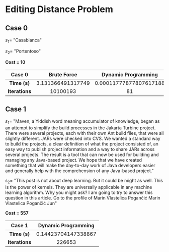 # Editing Distance Problem

## Case 0
$s_1 =$ "Casablanca"

$s_2 =$ "Portentoso"

**Cost = 10**

|   **Case 0**   |     **Brute Force**    |    **Dynamic Programming**    |
|:--------------:|:----------------------:|:-----------------------------:|
|  **Time (s)**  |    3.131366491317749   |     0.00011777877807617188    |
| **Iterations** |        10100193        |               81              |

## Case 1
$s_1 =$ "Maven, a Yiddish word meaning accumulator of knowledge, began as an attempt to simplify the build processes in the Jakarta Turbine project. There were several projects, each with their own Ant build files, that were all slightly different. JARs were checked into CVS. We wanted a standard way to build the projects, a clear definition of what the project consisted of, an easy way to publish project information and a way to share JARs across several projects. The result is a tool that can now be used for building and managing any Java-based project. We hope that we have created something that will make the day-to-day work of Java developers easier and generally help with the comprehension of any Java-based project."

$s_2 =$ "This post is not about deep learning. But it could be might as well. This is the power of kernels. They are universally applicable in any machine learning algorithm. Why you might ask? I am going to try to answer this question in this article. Go to the profile of Marin Vlastelica Pogančić Marin Vlastelica Pogančić Jun"

**Cost = 557**

|   **Case 1**   |    **Dynamic Programming**    |
|:--------------:|:-----------------------------:|
|  **Time (s)**  |      0.14423704147338867      |
| **Iterations** |            226653             |
